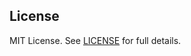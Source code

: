 ## License

MIT License. See [LICENSE](https://github.com/ishuar/terraform-aws-vpc/blob/main/LICENSE) for full details.